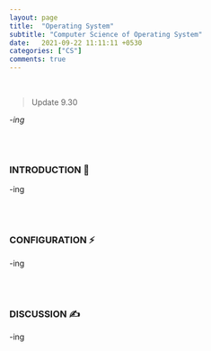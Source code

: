 ```yaml
---
layout: page
title:  "Operating System"
subtitle: "Computer Science of Operating System"
date:   2021-09-22 11:11:11 +0530
categories: ["CS"]
comments: true
---
```


<br>

> Update 9.30  

*-ing*  

<br>
<br>

### INTRODUCTION 💬

-ing  

<br>
<br>

### CONFIGURATION ⚡

-ing  

<br>
<br>

### DISCUSSION ✍

-ing

<br>

<script src="https://utteranc.es/client.js"
        repo="DCherish/DCherish.github.io"
        issue-term="pathname"
        theme="boxy-light"
        crossorigin="anonymous"
        async>
</script>